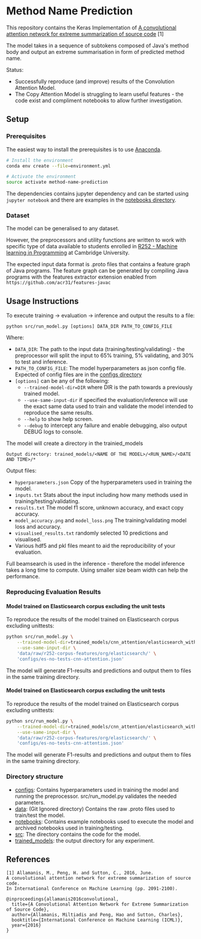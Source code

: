 # Method Name Prediction
This repository contains the Keras Implementation of [A convolutional attention network for extreme summarization of source code](https://arxiv.org/abs/1602.03001) [1]

The model takes in a sequence of subtokens composed of Java's method body and output an extreme summarisation in form of predicted method name.

Status:
* Successfully reproduce (and improve) results of the Convolution Attention Model.
* The Copy Attention Model is struggling to learn useful features - the code exist and compliment notebooks to allow further investigation.

## Setup
### Prerequisites 
The easiest way to install the prerequisites is to use [Anaconda](https://conda.io/en/latest/). 

```bash
# Install the environment
conda env create --file=environment.yml

# Activate the environment
source activate method-name-prediction

```

The dependencies contains jupyter dependency and can be started using `jupyter notebook`
and there are examples in the [notebooks directory](https://github.com/samialabed/method-name-prediction/tree/master/notebooks).


### Dataset

The model can be generalised to any dataset.

However, the preprocessors and utility functions are written to work with specific type of data available to students enrolled in [R252 - Machine learning in Programming](https://www.cl.cam.ac.uk/teaching/1819/R252/) at Cambridge University.

The expected input data format is .proto files that contains a feature graph of Java programs.
The feature graph can be generated by compiling Java programs with the features extractor extension enabled from `https://github.com/acr31/features-javac` 

## Usage Instructions

To execute training -> evaluation -> inference and output the results to a file: 

```python src/run_model.py [options] DATA_DIR PATH_TO_CONFIG_FILE ```

Where: 
* `DATA_DIR`: The path to the input data (training/testing/validating) - the preprocessor will split the input to 65% training, 5% validating, and 30% to test and inference.
* `PATH_TO_CONFIG_FILE`: The model hyperparameters as json config file. Expected of config files are in the [configs directory](https://github.com/samialabed/method-name-prediction/tree/master/configs)
* `[options]` can be any of the following:
  * `--trained-model-dir=DIR` where DIR is the path towards a previously trained model.
  * `--use-same-input-dir` if specified the evaluation/inference will use the exact same data used to train and validate the model intended to reproduce the same results. 
  * `--help` to show help screen.
  * `--debug` to intercept any failure and enable debugging, also output DEBUG logs to console.


The model will create a directory in the trainied_models

```Output directory: trained_models/<NAME OF THE MODEL>/<RUN_NAME>/<DATE AND TIME>/*```


Output files:
* `hyperparameters.json` Copy of the hyperparameters used in training the model.
* `inputs.txt` Stats about the input including how many methods used in training/testing/validating.
* `results.txt` The model f1 score, unknown accuracy, and exact copy accuracy.
* `model_accuracy.png` and `model_loss.png` The training/validating model loss and accuracy.
* `visualised_results.txt` randomly selected 10 predictions and visualised.
* Various hdf5 and pkl files meant to aid the reproducibility of your evaluation.


Full beamsearch is used in the inference - therefore the model inference takes a long time to compute. Using smaller size beam width can help the performance.

### Reproducing Evaluation Results
#### Model trained on Elasticsearch corpus excluding the unit tests
To reproduce the results of the model trained on Elasticsearch corpus excluding unittests:
```bash
python src/run_model.py \
    --trained-model-dir=trained_models/cnn_attention/elasticsearch_with_no_tests/2019-03-09-16-12/ \
    --use-same-input-dir \
    'data/raw/r252-corpus-features/org/elasticsearch/' \
    'configs/es-no-tests-cnn-attention.json'
```
The model will generate F1-results and predictions and output them to files in the same training directory.

#### Model trained on Elasticsearch corpus excluding the unit tests
To reproduce the results of the model trained on Elasticsearch corpus excluding unittests:
```bash
python src/run_model.py \
    --trained-model-dir=trained_models/cnn_attention/elasticsearch_with_tests/2019-03-09-23-45/ \
    --use-same-input-dir \
    'data/raw/r252-corpus-features/org/elasticsearch/' \
    'configs/es-no-tests-cnn-attention.json'
```
The model will generate F1-results and predictions and output them to files in the same training directory.


### Directory structure

* [configs](https://github.com/samialabed/method-name-prediction/tree/master/configs): Contains hyperparameters used in training the model and running the preprocessor. src/run_model.py validates the needed parameters.
* [data](https://github.com/samialabed/method-name-prediction/tree/master/data): (Git Ignored directory) Contains the raw .proto files used to train/test the model.
* [notebooks](https://github.com/samialabed/method-name-prediction/tree/master/notebooks): Contains example notebooks used to execute the model and archived notebooks used in training/testing.
* [src](https://github.com/samialabed/method-name-prediction/tree/master/src): The directory contains the code for the model. 
* [trained_models](https://github.com/samialabed/method-name-prediction/tree/master/trained_models/): the output directory for any experiment.

## References 
````
[1] Allamanis, M., Peng, H. and Sutton, C., 2016, June. 
A convolutional attention network for extreme summarization of source code.  
In International Conference on Machine Learning (pp. 2091-2100).

@inproceedings{allamanis2016convolutional,
  title={A Convolutional Attention Network for Extreme Summarization of Source Code},
  author={Allamanis, Miltiadis and Peng, Hao and Sutton, Charles},
  booktitle={International Conference on Machine Learning (ICML)},
  year={2016}
}
````
